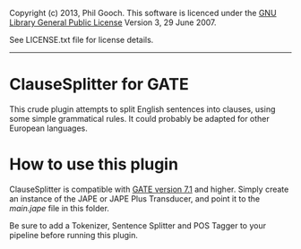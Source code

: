 Copyright (c) 2013, Phil Gooch. 
This software is licenced under the [GNU Library General Public License](http://www.gnu.org/copyleft/gpl.html) Version 3, 29 June 2007.

See LICENSE.txt file for license details.

* * * *


ClauseSplitter for GATE
================================================

This crude plugin attempts to split English sentences into clauses, using some simple grammatical rules. It could probably be adapted for other European languages.

How to use this plugin
=======================

ClauseSplitter is compatible with [GATE version 7.1](http://www.gate.ac.uk/) and higher. Simply create an instance of the JAPE or JAPE Plus Transducer, and point it to the _main.jape_ file in this folder.

Be sure to add a Tokenizer, Sentence Splitter and POS Tagger to your pipeline before running this plugin.
